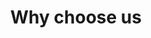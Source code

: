 ---
title: Why choose us
layout: why-choose-us
draft: false

# feedback
feedback:
  title: "Thousands of happy clients"
  description: "Trusted by 120+ teams and projects across the globe"
  feedbacks:
    - name: "Angle"
      title: "Medical Assistant"
      avatar: "/images/AvatarAngle.png"
      comment: "Great time tracking app that has helped me to be more productive."
    - name: "Dianne"
      title: "Web Designer"
      avatar: "/images/AvatarDianne.png"
      comment: "Taimi is a lifesaver for me. I used to be so disorganized with my time, but Taimi has helped me get a better handle on it"
    - name: "Janny"
      title: "Marketing Coordinator"
      avatar: "/images/AvatarJanny.png"
      comment: "It's easy to use, has a clean interface, and the reports are really helpful."
    - name: "Floyd"
      title: "Recruitment & HR"
      avatar: "/images/AvatarFloyd.png"
      comment: "Taimi is the best time tracking app I've ever used."
    - name: "Lane"
      title: "Tourism Operations"
      avatar: "/images/AvatarLane.png"
      comment: "I would definitely recommend it to anyone looking for a time tracking app."
call_to_action:
  title: "Don’t have an account yet?"
  content: "Create one for free."
  button:
    enable: true
    label: "Get started"
    link: "#"
  button_window:
    label: "Taimi for windows"
    icons: "/images/windows-icon"
    link: "#"
  button_linux:
    label: "Taimi for Linux"
    icon: "/images/linux-icon"
    link: "#"
  

---